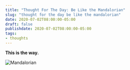 ```yaml
---
title: "Thought For The Day: Be Like the Mandalorian"
slug: "thought for the day be like the mandalorian"
date: 2020-07-02T08:00:00-05:00
draft: false
publishdate: 2020-07-02T08:00:00-05:00
tags:
- thoughts
---
```


**This is the way.**

![Mandalorian](/img/masks-this-is-the-way.jpg)
